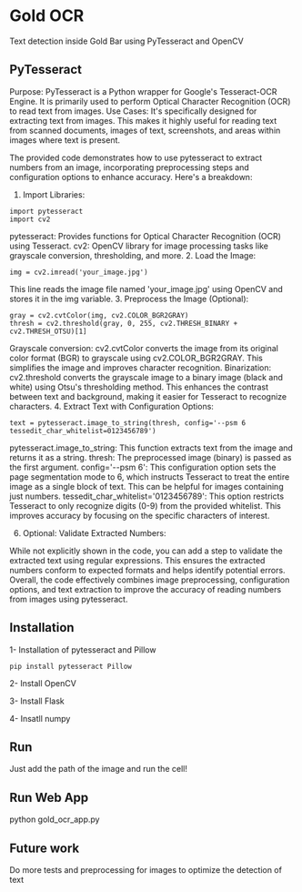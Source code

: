 # Gold OCR

Text detection inside Gold Bar using PyTesseract and OpenCV

## PyTesseract
Purpose: PyTesseract is a Python wrapper for Google's Tesseract-OCR Engine. It is primarily used to perform Optical Character Recognition (OCR) to read text from images.
Use Cases: It's specifically designed for extracting text from images. This makes it highly useful for reading text from scanned documents, images of text, screenshots, and areas within images where text is present.

The provided code demonstrates how to use pytesseract to extract numbers from an image, incorporating preprocessing steps and configuration options to enhance accuracy. Here's a breakdown:

1.  Import Libraries:
```
import pytesseract
import cv2
```
pytesseract: Provides functions for Optical Character Recognition (OCR) using Tesseract.
cv2: OpenCV library for image processing tasks like grayscale conversion, thresholding, and more.
2.   Load the Image:
```
img = cv2.imread('your_image.jpg')
```
This line reads the image file named 'your_image.jpg' using OpenCV and stores it in the img variable.
3. Preprocess the Image (Optional):
```
gray = cv2.cvtColor(img, cv2.COLOR_BGR2GRAY)
thresh = cv2.threshold(gray, 0, 255, cv2.THRESH_BINARY + cv2.THRESH_OTSU)[1]
```
Grayscale conversion: cv2.cvtColor converts the image from its original color format (BGR) to grayscale using cv2.COLOR_BGR2GRAY. This simplifies the image and improves character recognition.
Binarization: cv2.threshold converts the grayscale image to a binary image (black and white) using Otsu's thresholding method. This enhances the contrast between text and background, making it easier for Tesseract to recognize characters.
4. Extract Text with Configuration Options:
```
text = pytesseract.image_to_string(thresh, config='--psm 6 tessedit_char_whitelist=0123456789')
``` 
pytesseract.image_to_string: This function extracts text from the image and returns it as a string.
thresh: The preprocessed image (binary) is passed as the first argument.
config='--psm 6': This configuration option sets the page segmentation mode to 6, which instructs Tesseract to treat the entire image as a single block of text. This can be helpful for images containing just numbers.
tessedit_char_whitelist='0123456789': This option restricts Tesseract to only recognize digits (0-9) from the provided whitelist. This improves accuracy by focusing on the specific characters of interest.

6. Optional: Validate Extracted Numbers:

While not explicitly shown in the code, you can add a step to validate the extracted text using regular expressions. This ensures the extracted numbers conform to expected formats and helps identify potential errors.
Overall, the code effectively combines image preprocessing, configuration options, and text extraction to improve the accuracy of reading numbers from images using pytesseract.



## Installation

1- Installation of pytesseract and Pillow

```
pip install pytesseract Pillow
```

2- Install OpenCV 

3- Install Flask

4- Insatll numpy


## Run

Just add the path of the image and run the cell!


## Run Web App
python gold_ocr_app.py

## Future work
Do more tests and preprocessing for images to optimize the detection of text




